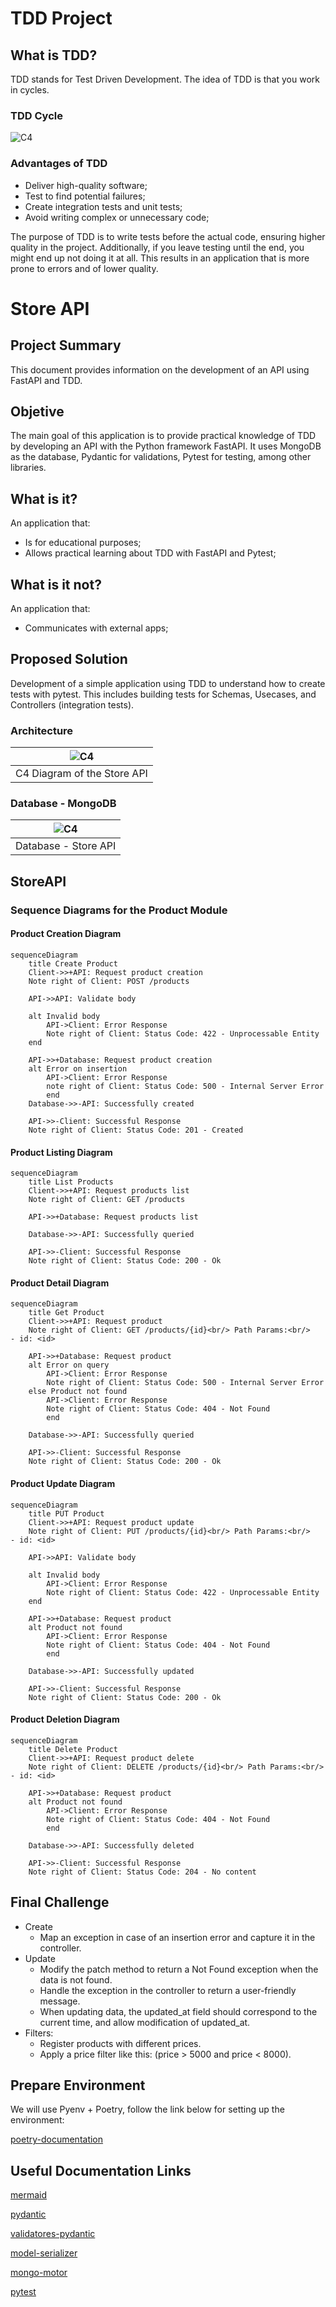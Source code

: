 # TDD Project

## What is TDD?
TDD stands for Test Driven Development. The idea of TDD is that you work in cycles.

### TDD Cycle
![C4](/docs/img/img-tdd.png)

### Advantages of TDD
- Deliver high-quality software;
- Test to find potential failures;
- Create integration tests and unit tests;
- Avoid writing complex or unnecessary code;

The purpose of TDD is to write tests before the actual code, ensuring higher quality in the project. Additionally, if you leave testing until the end, you might end up not doing it at all. This results in an application that is more prone to errors and of lower quality.

# Store API
## Project Summary
This document provides information on the development of an API using FastAPI and TDD.

## Objetive
The main goal of this application is to provide practical knowledge of TDD by developing an API with the Python framework FastAPI. It uses MongoDB as the database, Pydantic for validations, Pytest for testing, among other libraries.

## What is it?
An application that:
- Is for educational purposes;
- Allows practical learning about TDD with FastAPI and Pytest;

## What is it not?
An application that:
- Communicates with external apps;

## Proposed Solution
Development of a simple application using TDD to understand how to create tests with pytest. This includes building tests for Schemas, Usecases, and Controllers (integration tests).

### Architecture
|![C4](/docs/img/store.drawio.png)|
|:--:|
| C4 Diagram of the Store API | Diagrama de C4 da Store API |

### Database - MongoDB
|![C4](/docs/img/product.drawio.png)|
|:--:|
| Database - Store API |


## StoreAPI
### Sequence Diagrams for the Product Module
#### Product Creation Diagram

```mermaid
sequenceDiagram
    title Create Product
    Client->>+API: Request product creation
    Note right of Client: POST /products

    API->>API: Validate body

    alt Invalid body
        API->Client: Error Response
        Note right of Client: Status Code: 422 - Unprocessable Entity
    end

    API->>+Database: Request product creation
    alt Error on insertion
        API->Client: Error Response
        note right of Client: Status Code: 500 - Internal Server Error
        end
    Database->>-API: Successfully created

    API->>-Client: Successful Response
    Note right of Client: Status Code: 201 - Created

```
#### Product Listing Diagram

```mermaid
sequenceDiagram
    title List Products
    Client->>+API: Request products list
    Note right of Client: GET /products

    API->>+Database: Request products list

    Database->>-API: Successfully queried

    API->>-Client: Successful Response
    Note right of Client: Status Code: 200 - Ok
```

#### Product Detail Diagram

```mermaid
sequenceDiagram
    title Get Product
    Client->>+API: Request product
    Note right of Client: GET /products/{id}<br/> Path Params:<br/>    - id: <id>

    API->>+Database: Request product
    alt Error on query
        API->Client: Error Response
        Note right of Client: Status Code: 500 - Internal Server Error
    else Product not found
        API->Client: Error Response
        Note right of Client: Status Code: 404 - Not Found
        end

    Database->>-API: Successfully queried

    API->>-Client: Successful Response
    Note right of Client: Status Code: 200 - Ok
```
#### Product Update Diagram

```mermaid
sequenceDiagram
    title PUT Product
    Client->>+API: Request product update
    Note right of Client: PUT /products/{id}<br/> Path Params:<br/>    - id: <id>

    API->>API: Validate body

    alt Invalid body
        API->Client: Error Response
        Note right of Client: Status Code: 422 - Unprocessable Entity
    end

    API->>+Database: Request product
    alt Product not found
        API->Client: Error Response
        Note right of Client: Status Code: 404 - Not Found
        end

    Database->>-API: Successfully updated

    API->>-Client: Successful Response
    Note right of Client: Status Code: 200 - Ok
```

#### Product Deletion Diagram

```mermaid
sequenceDiagram
    title Delete Product
    Client->>+API: Request product delete
    Note right of Client: DELETE /products/{id}<br/> Path Params:<br/>    - id: <id>

    API->>+Database: Request product
    alt Product not found
        API->Client: Error Response
        Note right of Client: Status Code: 404 - Not Found
        end

    Database->>-API: Successfully deleted

    API->>-Client: Successful Response
    Note right of Client: Status Code: 204 - No content
```

## Final Challenge
- Create
    - Map an exception in case of an insertion error and capture it in the controller.
- Update
    - Modify the patch method to return a Not Found exception when the data is not found.
    - Handle the exception in the controller to return a user-friendly message.
    - When updating data, the updated_at field should correspond to the current time, and allow modification of updated_at.
- Filters:
    - Register products with different prices.
    - Apply a price filter like this: (price > 5000 and price < 8000).

## Prepare Environment

We will use Pyenv + Poetry, follow the link below for setting up the environment:

[poetry-documentation](https://github.com/nayannanara/poetry-documentation/blob/master/poetry-documentation.md)

## Useful Documentation Links
[mermaid](https://mermaid.js.org/)

[pydantic](https://docs.pydantic.dev/dev/)

[validatores-pydantic](https://docs.pydantic.dev/latest/concepts/validators/)

[model-serializer](https://docs.pydantic.dev/dev/api/functional_serializers/#pydantic.functional_serializers.model_serializer)

[mongo-motor](https://motor.readthedocs.io/en/stable/)

[pytest](https://docs.pytest.org/en/7.4.x/)
